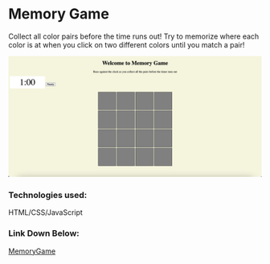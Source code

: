 # Memory Game
<p>Collect all color pairs before the time runs out! Try to memorize where each color is at when you click on two different colors until you match a pair!

![Screenshot of Memory Game](/Memory%20Game%20ScreenShot.png)

### Technologies used: 
<p>HTML/CSS/JavaScript</p>

### Link Down Below:
[MemoryGame](https://AlexChen208.github.io/Project-1-/)
